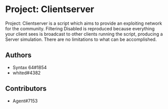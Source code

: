 
# Project: Clientserver

Project: Clientserver is a script which aims to provide an exploiting network for the community. Filtering Disabled is reproduced because everything your client sees is broadcast to other clients running the script, producing a Server simulation. There are no limitations to what can be accomplished.


## Authors

- Syntax 64#1854
- whited#4382

## Contributors 
- Agent#7153


